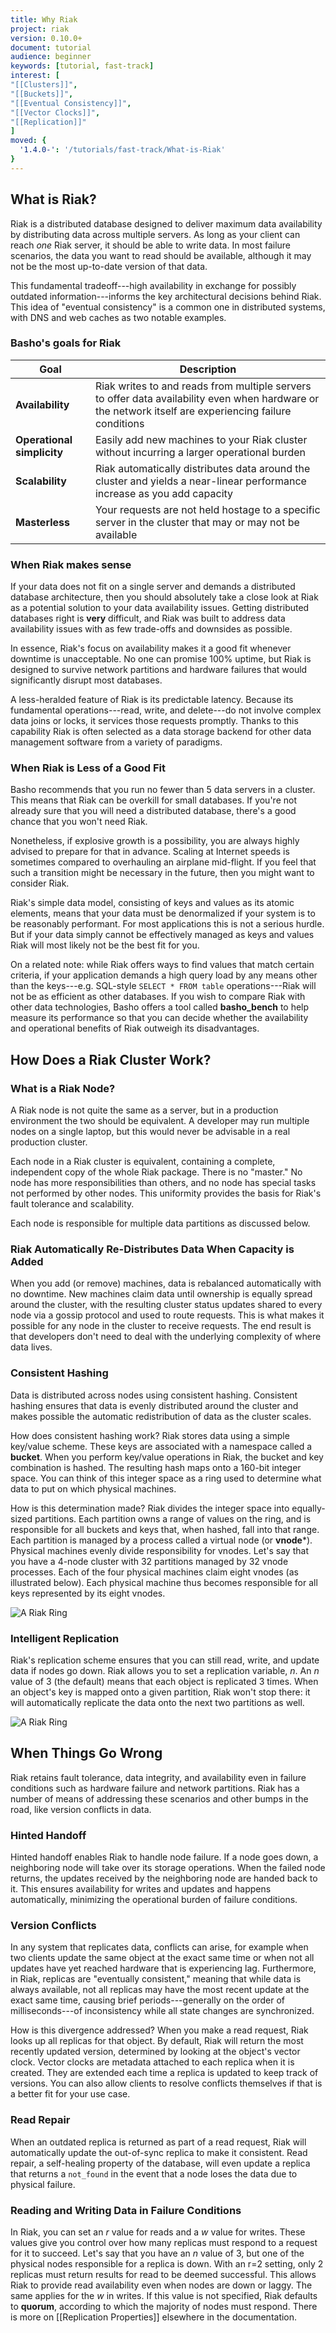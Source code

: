 ```yaml
---
title: Why Riak
project: riak
version: 0.10.0+
document: tutorial
audience: beginner
keywords: [tutorial, fast-track]
interest: [
"[[Clusters]]",
"[[Buckets]]",
"[[Eventual Consistency]]",
"[[Vector Clocks]]",
"[[Replication]]"
]
moved: {
  '1.4.0-': '/tutorials/fast-track/What-is-Riak'
}
---
```


## What is Riak?

Riak is a distributed database designed to deliver maximum data availability by distributing data across multiple servers. As long as your client can reach *one* Riak server, it should be able to write data. In most failure scenarios, the data you want to read should be available, although it may not be the most up-to-date version of that data.

This fundamental tradeoff---high availability in exchange for possibly outdated information---informs the key architectural decisions behind Riak. This idea of "eventual consistency" is a common one in distributed systems, with DNS and web caches as two notable examples.


### Basho's goals for Riak

Goal | Description
-------|-------
**Availability** | Riak writes to and reads from multiple servers to offer data availability even when hardware or the network itself are experiencing failure conditions
**Operational simplicity** | Easily add new machines to your Riak cluster without incurring a larger operational burden
**Scalability** | Riak automatically distributes data around the cluster and yields a near-linear performance increase as you add capacity
**Masterless** | Your requests are not held hostage to a specific server in the cluster that may or may not be available


### When Riak makes sense

If your data does not fit on a single server and demands a distributed database architecture, then you should absolutely take a close look at Riak as a potential solution to your data availability issues. Getting distributed databases right is **very** difficult, and Riak was built to address data availability issues with as few trade-offs and downsides as possible.

In essence, Riak's focus on availability makes it a good fit whenever downtime is unacceptable. No one can promise 100% uptime, but Riak is designed to survive network partitions and hardware failures that would significantly disrupt most databases.

A less-heralded feature of Riak is its predictable latency. Because its fundamental operations---read, write, and delete---do not involve complex data joins or locks, it services those requests promptly. Thanks to this capability Riak is often selected as a data storage backend for other data management software from a variety of paradigms.

### When Riak is Less of a Good Fit

Basho recommends that you run no fewer than 5 data servers in a cluster. This means that Riak can be overkill for small databases. If you're not already sure that you will need a distributed database, there's a good chance that you won't need Riak.

Nonetheless, if explosive growth is a possibility, you are always highly advised to prepare for that in advance. Scaling at Internet speeds is sometimes compared to overhauling an airplane mid-flight. If you feel that such a transition might be necessary in the future, then you might want to consider Riak.

Riak's simple data model, consisting of keys and values as its atomic elements, means that your data must be denormalized if your system is to be reasonably performant. For most applications this is not a serious hurdle. But if your data simply cannot be effectively managed as keys and values Riak will most likely not be the best fit for you.

On a related note: while Riak offers ways to find values that match certain criteria, if your application demands a high query load by any means other than the keys---e.g. SQL-style `SELECT * FROM table` operations---Riak will not be as efficient as other databases. If you wish to compare Riak with other data technologies, Basho offers a tool called **basho_bench** to help measure its performance so that you can decide whether the availability and operational benefits of Riak outweigh its disadvantages.

## How Does a Riak Cluster Work?

### What is a Riak Node?

A Riak node is not quite the same as a server, but in a production environment the two should be equivalent. A developer may run multiple nodes on a single laptop, but this would never be advisable in a real production cluster.

Each node in a Riak cluster is equivalent, containing a complete, independent copy of the whole Riak package. There is no "master." No node has more responsibilities than others, and no node has special tasks not performed by other nodes. This uniformity provides the basis for Riak's fault tolerance and scalability.

Each node is responsible for multiple data partitions as discussed below.

### Riak Automatically Re-Distributes Data When Capacity is Added

When you add (or remove) machines, data is rebalanced automatically with no downtime. New machines claim data until ownership is equally spread around the cluster, with the resulting cluster status updates shared to every node via a gossip protocol and used to route requests. This is what makes it possible for any node in the cluster to receive requests. The end result is that developers don't need to deal with the underlying complexity of where data lives.

### Consistent Hashing

Data is distributed across nodes using consistent hashing. Consistent hashing ensures that data is evenly distributed around the cluster and makes possible the automatic redistribution of data as the cluster scales.

How does consistent hashing work? Riak stores data using a simple key/value scheme. These keys are associated with a namespace called a **bucket**. When you perform key/value operations in Riak, the bucket and key combination is hashed. The resulting hash maps onto a 160-bit integer space. You can think of this integer space as a ring used to determine what data to put on which physical machines.

How is this determination made? Riak divides the integer space into equally-sized partitions. Each partition owns a range of values on the ring, and is responsible for all buckets and keys that, when hashed, fall into that range. Each partition is managed by a process called a virtual node (or **vnode***). Physical machines evenly divide responsibility for vnodes. Let's say that you have a 4-node cluster with 32 partitions managed by 32 vnode processes. Each of the four physical machines claim eight vnodes (as illustrated below). Each physical machine thus becomes responsible for all keys represented by its eight vnodes.

![A Riak Ring](/images/riak-ring.png)

### Intelligent Replication

Riak's replication scheme ensures that you can still read, write, and update data if nodes go down. Riak allows you to set a replication variable, _n_. An _n_ value of 3 (the default) means that each object is replicated 3 times. When an object's key is mapped onto a given partition, Riak won't stop there: it will automatically replicate the data onto the next two partitions as well.

![A Riak Ring](/images/riak-data-distribution.png)

## When Things Go Wrong

Riak retains fault tolerance, data integrity, and availability even in failure conditions such as hardware failure and network partitions. Riak has a number of means of addressing these scenarios and other bumps in the road, like version conflicts in data.

### Hinted Handoff

Hinted handoff enables Riak to handle node failure. If a node goes down, a neighboring node will take over its storage operations. When the failed node returns, the updates received by the neighboring node are handed back to it. This ensures availability for writes and updates and happens automatically, minimizing the operational burden of failure conditions.

### Version Conflicts

In any system that replicates data, conflicts can arise, for example when two clients update the same object at the exact same time or when not all updates have yet reached hardware that is experiencing lag. Furthermore, in Riak, replicas are "eventually consistent," meaning that while data is always available, not all replicas may have the most recent update at the exact same time, causing brief periods---generally on the order of milliseconds---of inconsistency while all state changes are synchronized.

How is this divergence addressed? When you make a read request, Riak looks up all replicas for that object. By default, Riak will return the most recently updated version, determined by looking at the object's vector clock. Vector clocks are metadata attached to each replica when it is created. They are extended each time a replica is updated to keep track of versions. You can also allow clients to resolve conflicts themselves if that is a better fit for your use case.

### Read Repair
When an outdated replica is returned as part of a read request, Riak will automatically update the out-of-sync replica to make it consistent. Read repair, a self-healing property of the database, will even update a replica that returns a `not_found` in the event that a node loses the data due to physical failure.

### Reading and Writing Data in Failure Conditions
In Riak, you can set an _r_ value for reads and a _w_ value for writes. These values give you control over how many replicas must respond to a request for it to succeed. Let's say that you have an _n_ value of 3, but one of the physical nodes responsible for a replica is down. With an r=2 setting, only 2 replicas must return results for read to be deemed successful. This allows Riak to provide read availability even when nodes are down or laggy. The same applies for the _w_ in writes. If this value is not specified, Riak defaults to **quorum**, according to which the majority of nodes must respond. There is more on [[Replication Properties]] elsewhere in the documentation.
